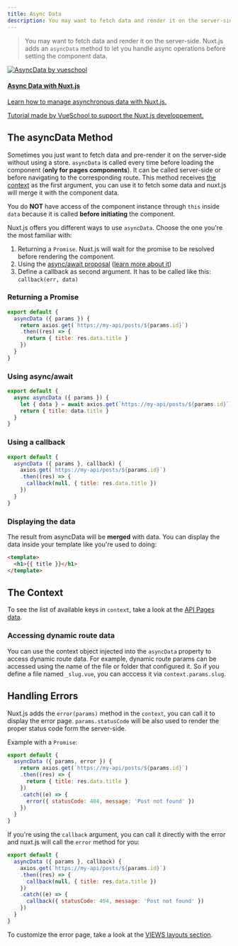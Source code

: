 ```yaml
---
title: Async Data
description: You may want to fetch data and render it on the server-side. Nuxt.js adds an `asyncData` method to let you handle async operations before setting the component data.
---
```


> You may want to fetch data and render it on the server-side.
Nuxt.js adds an `asyncData` method to let you handle async operations before setting the component data.

<div>
  <a href="http://vueschool.io/?friend=nuxt" target="_blank" class="Promote" data-track-click>
    <img src="/async-data-with-nuxtjs.png" alt="AsyncData by vueschool"/>
    <div class="Promote__Content">
      <h4 class="Promote__Content__Title">Async Data with Nuxt.js</h4>
      <p class="Promote__Content__Description">Learn how to manage asynchronous data with Nuxt.js.</p>
      <p class="Promote__Content__Signature">Tutorial made by VueSchool to support the Nuxt.js developpement.</p>
    </div>
  </a>
</div>

## The asyncData Method

Sometimes you just want to fetch data and pre-render it on the server-side without using a store.
`asyncData` is called every time before loading the component (**only for pages components**).
It can be called server-side or before navigating to the corresponding route.
This method receives [the context](/api#context) as the first argument, you can use it to fetch some data and nuxt.js will merge it with the component data.

<div class="Alert Alert--orange">

You do **NOT** have access of the component instance through `this` inside `data` because it is called **before initiating** the component.

</div>

Nuxt.js offers you different ways to use `asyncData`. Choose the one you're the most familiar with:

1. Returning a `Promise`. Nuxt.js will wait for the promise to be resolved before rendering the component.
2. Using the [async/await proposal](https://github.com/lukehoban/ecmascript-asyncawait) ([learn more about it](https://zeit.co/blog/async-and-await))
3. Define a callback as second argument. It has to be called like this: `callback(err, data)`

### Returning a Promise
```js
export default {
  asyncData ({ params }) {
    return axios.get(`https://my-api/posts/${params.id}`)
    .then((res) => {
      return { title: res.data.title }
    })
  }
}
```

### Using async/await
```js
export default {
  async asyncData ({ params }) {
    let { data } = await axios.get(`https://my-api/posts/${params.id}`)
    return { title: data.title }
  }
}
```

### Using a callback
```js
export default {
  asyncData ({ params }, callback) {
    axios.get(`https://my-api/posts/${params.id}`)
    .then((res) => {
      callback(null, { title: res.data.title })
    })
  }
}
```

### Displaying the data

The result from asyncData will be **merged** with data.
You can display the data inside your template like you're used to doing:

```html
<template>
  <h1>{{ title }}</h1>
</template>
```

## The Context

To see the list of available keys in `context`, take a look at the [API Pages data](/api).

### Accessing dynamic route data 

You can use the context object injected into the `asyncData` property to access dynamic route data. For example, dynamic route params can be accessed using the name of the file or folder that configured it. So if you define a file named `_slug.vue`, you can acccess it via `context.params.slug`.

## Handling Errors

Nuxt.js adds the `error(params)` method in the `context`, you can call it to display the error page. `params.statusCode` will be also used to render the proper status code form the server-side.

Example with a `Promise`:
```js
export default {
  asyncData ({ params, error }) {
    return axios.get(`https://my-api/posts/${params.id}`)
    .then((res) => {
      return { title: res.data.title }
    })
    .catch((e) => {
      error({ statusCode: 404, message: 'Post not found' })
    })
  }
}
```

If you're using the `callback` argument, you can call it directly with the error and nuxt.js will call the `error` method for you:
```js
export default {
  asyncData ({ params }, callback) {
    axios.get(`https://my-api/posts/${params.id}`)
    .then((res) => {
      callback(null, { title: res.data.title })
    })
    .catch((e) => {
      callback({ statusCode: 404, message: 'Post not found' })
    })
  }
}
```

To customize the error page, take a look at the [VIEWS layouts section](/guide/views#layouts).
